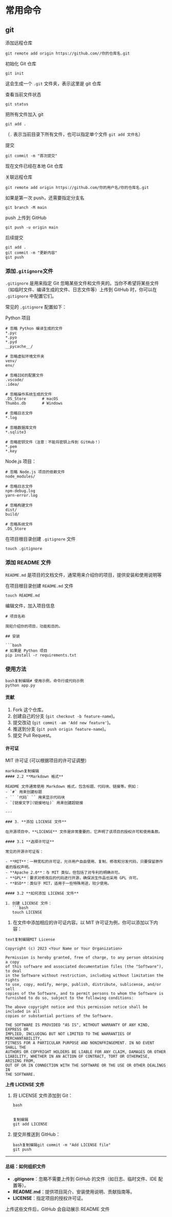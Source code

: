 # 常用命令

## git

添加远程仓库

```
git remote add origin https://github.com//你的仓库名.git
```

初始化 Git 仓库

```
git init
```

这会生成一个 `.git` 文件夹，表示这里是 git 仓库

查看当前文件状态

```
git status
```

把所有文件加入 git

```
git add .
```

（`.` 表示当前目录下所有文件，也可以指定单个文件 `git add 文件名`）

提交

```
git commit -m "首次提交"
```

现在文件已经在本地 Git 仓库

关联远程仓库

```
git remote add origin https://github.com/你的用户名/你的仓库名.git
```

如果是第一次 push，还需要指定分支名

```
git branch -M main
```

push 上传到 GitHub

```
git push -u origin main
```

后续提交

```
git add .
git commit -m "更新内容"
git push
```

### 添加`.gitignore`文件

`.gitignore` 是用来指定 Git 忽略某些文件和文件夹的。当你不希望将某些文件（如临时文件、编译生成的文件、日志文件等）上传到 GitHub 时，你可以在 `.gitignore` 中配置它们。

常见的 `.gitignore` 配置如下：

Python 项目

```
# 忽略 Python 编译生成的文件
*.pyc
*.pyo
*.pyd
__pycache__/

# 忽略虚拟环境文件夹
venv/
env/

# 忽略IDE的配置文件
.vscode/
.idea/

# 忽略操作系统生成的文件
.DS_Store       # macOS
Thumbs.db       # Windows

# 忽略日志文件
*.log

# 忽略数据库文件
*.sqlite3

# 忽略密钥文件（注意：不能将密钥上传到 GitHub！）
*.pem
*.key

```

Node.js 项目：

```
# 忽略 Node.js 项目的依赖文件
node_modules/

# 忽略日志文件
npm-debug.log
yarn-error.log

# 忽略构建文件
dist/
build/

# 忽略系统文件
.DS_Store

```

在项目根目录创建 `.gitignore` 文件

```
touch .gitignore
```

### **添加 README 文件**

`README.md` 是项目的文档文件，通常用来介绍你的项目，提供安装和使用说明等

在项目根目录创建 `README.md` 文件

```
touch README.md
```

编辑文件，加入项目信息

```
# 项目名称

简短介绍你的项目，功能和目的。

## 安装

```bash
# 如果是 Python 项目
pip install -r requirements.txt

```

### 使用方法

```
bash复制编辑# 使用示例，命令行或代码示例
python app.py
```

#### 贡献

1. Fork 这个仓库。
2. 创建自己的分支 (`git checkout -b feature-name`)。
3. 提交改动 (`git commit -am 'Add new feature'`)。
4. 推送到分支 (`git push origin feature-name`)。
5. 提交 Pull Request。

#### 许可证

MIT 许可证 (可以根据项目的许可证调整)

```
markdown复制编辑
#### 2.2 **Markdown 格式**

README 文件通常使用 Markdown 格式，包含标题、代码块、链接等。例如：
- `#` 用来创建标题
- `` `代码` `` 用来显示代码块
- `[链接文字](链接地址)` 用来创建超链接

---

### 3. **添加 LICENSE 文件**

在开源项目中，**LICENSE** 文件是非常重要的，它声明了该项目的授权许可和使用条款。

#### 3.1 **选择许可证**

常见的开源许可证有：

- **MIT**：一种宽松的许可证，允许用户自由使用、复制、修改和分发代码，只要保留原作者的版权声明。
- **Apache 2.0**：与 MIT 类似，但包括了对专利的明确许可。
- **GPL**：要求对修改后的代码进行开源，确保派生作品也采用 GPL 许可。
- **BSD**：类似于 MIT，适用于一些特殊用途，较少使用。

#### 3.2 **如何添加 LICENSE 文件**

1. 创建 LICENSE 文件：
   ```bash
   touch LICENSE
```

1. 在文件中添加相应的许可证内容。以 MIT 许可证为例，你可以添加以下内容：

```
text复制编辑MIT License

Copyright (c) 2023 <Your Name or Your Organization>

Permission is hereby granted, free of charge, to any person obtaining a copy
of this software and associated documentation files (the "Software"), to deal
in the Software without restriction, including without limitation the rights
to use, copy, modify, merge, publish, distribute, sublicense, and/or sell
copies of the Software, and to permit persons to whom the Software is
furnished to do so, subject to the following conditions:

The above copyright notice and this permission notice shall be included in all
copies or substantial portions of the Software.

THE SOFTWARE IS PROVIDED "AS IS", WITHOUT WARRANTY OF ANY KIND, EXPRESS OR
IMPLIED, INCLUDING BUT NOT LIMITED TO THE WARRANTIES OF MERCHANTABILITY,
FITNESS FOR A PARTICULAR PURPOSE AND NONINFRINGEMENT. IN NO EVENT SHALL THE
AUTHORS OR COPYRIGHT HOLDERS BE LIABLE FOR ANY CLAIM, DAMAGES OR OTHER
LIABILITY, WHETHER IN AN ACTION OF CONTRACT, TORT OR OTHERWISE, ARISING FROM,
OUT OF OR IN CONNECTION WITH THE SOFTWARE OR THE USE OR OTHER DEALINGS IN
THE SOFTWARE.
```

**上传 LICENSE 文件**

1. 将 LICENSE 文件添加到 Git：

   ```
   bash
   
   
   复制编辑
   git add LICENSE
   ```

2. 提交并推送到 GitHub：

   ```
   bash复制编辑git commit -m "Add LICENSE file"
   git push
   ```

------

####  **总结：如何组织文件**

- **.gitignore**：忽略不需要上传到 GitHub 的文件（如日志、临时文件、IDE 配置等）。
- **README.md**：提供项目简介、安装使用说明、贡献指南等。
- **LICENSE**：指定项目的授权许可证。

上传这些文件后，GitHub 会自动展示 README 文件